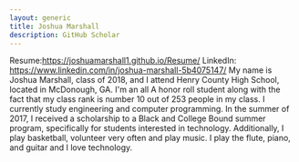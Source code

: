 ```yaml
---
layout: generic
title: Joshua Marshall
description: GitHub Scholar
---
```


Resume:https://joshuamarshall1.github.io/Resume/
LinkedIn: https://www.linkedin.com/in/joshua-marshall-5b4075147/
My name is Joshua Marshall, class of 2018, and I attend Henry County High School, located in McDonough, GA. I'm an all A honor roll student along with the fact that my class rank is number 10 out of 253 people in my class. I currently study engineering and computer programming. In the summer of 2017, I received a scholarship to a Black and College Bound summer program, specifically for students interested in technology. Additionally, I play basketball, volunteer very often and play music. I play the flute, piano, and guitar and I love technology.

